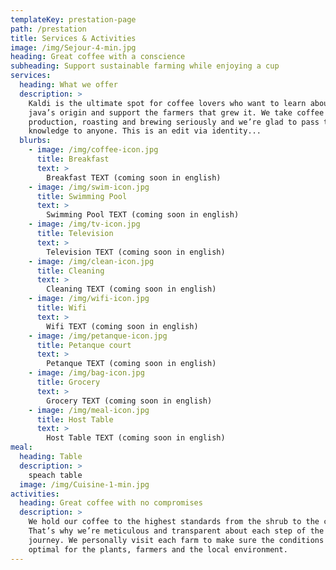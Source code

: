 ```yaml
---
templateKey: prestation-page
path: /prestation
title: Services & Activities
image: /img/Sejour-4-min.jpg
heading: Great coffee with a conscience
subheading: Support sustainable farming while enjoying a cup
services:
  heading: What we offer
  description: >
    Kaldi is the ultimate spot for coffee lovers who want to learn about their
    java’s origin and support the farmers that grew it. We take coffee
    production, roasting and brewing seriously and we’re glad to pass that
    knowledge to anyone. This is an edit via identity...
  blurbs:
    - image: /img/coffee-icon.jpg
      title: Breakfast
      text: >
        Breakfast TEXT (coming soon in english)
    - image: /img/swim-icon.jpg
      title: Swimming Pool
      text: >
        Swimming Pool TEXT (coming soon in english)
    - image: /img/tv-icon.jpg
      title: Television
      text: >
        Television TEXT (coming soon in english)
    - image: /img/clean-icon.jpg
      title: Cleaning
      text: >
        Cleaning TEXT (coming soon in english)
    - image: /img/wifi-icon.jpg
      title: Wifi
      text: >
        Wifi TEXT (coming soon in english)
    - image: /img/petanque-icon.jpg
      title: Petanque court
      text: >
        Petanque TEXT (coming soon in english)
    - image: /img/bag-icon.jpg
      title: Grocery
      text: >
        Grocery TEXT (coming soon in english)
    - image: /img/meal-icon.jpg
      title: Host Table
      text: >
        Host Table TEXT (coming soon in english)
meal:
  heading: Table
  description: >
    speach table
  image: /img/Cuisine-1-min.jpg
activities:
  heading: Great coffee with no compromises
  description: >
    We hold our coffee to the highest standards from the shrub to the cup.
    That’s why we’re meticulous and transparent about each step of the coffee’s
    journey. We personally visit each farm to make sure the conditions are
    optimal for the plants, farmers and the local environment.
---
```

